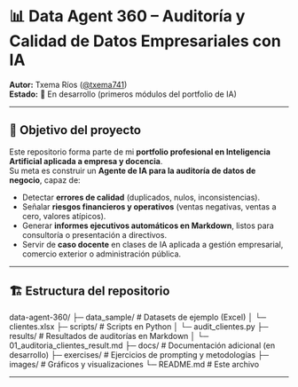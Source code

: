 # 📊 Data Agent 360 – Auditoría y Calidad de Datos Empresariales con IA

**Autor:** Txema Ríos ([@txema741](https://github.com/txema741))  
**Estado:** 🚧 En desarrollo (primeros módulos del portfolio de IA)

---

## 🎯 Objetivo del proyecto
Este repositorio forma parte de mi **portfolio profesional en Inteligencia Artificial aplicada a empresa y docencia**.  
Su meta es construir un **Agente de IA para la auditoría de datos de negocio**, capaz de:

- Detectar **errores de calidad** (duplicados, nulos, inconsistencias).  
- Señalar **riesgos financieros y operativos** (ventas negativas, ventas a cero, valores atípicos).  
- Generar **informes ejecutivos automáticos en Markdown**, listos para consultoría o presentación a directivos.  
- Servir de **caso docente** en clases de IA aplicada a gestión empresarial, comercio exterior o administración pública.

---

## 🏗️ Estructura del repositorio
data-agent-360/
├─ data_sample/ # Datasets de ejemplo (Excel)
│ └─ clientes.xlsx
├─ scripts/ # Scripts en Python
│ └─ audit_clientes.py
├─ results/ # Resultados de auditorías en Markdown
│ └─ 01_auditoria_clientes_result.md
├─ docs/ # Documentación adicional (en desarrollo)
├─ exercises/ # Ejercicios de prompting y metodologías
├─ images/ # Gráficos y visualizaciones
└─ README.md # Este archivo

---

